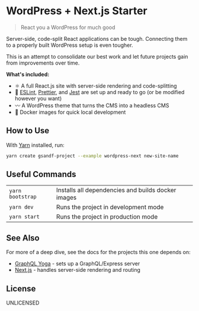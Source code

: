 # WordPress + Next.js Starter

> React you a WordPress for much good

Server-side, code-split React applications can be tough. Connecting them to a
properly built WordPress setup is even tougher.

This is an attempt to consolidate our best work and let future projects gain
from improvements over time.

**What's included:**

- :atom_symbol: A full React.js site with server-side rendering and
  code-splitting
- :green_heart: [ESLint], [Prettier], and [Jest] are set up and ready to go (or
  be modified however you want)
- :wavy_dash: A WordPress theme that turns the CMS into a headless CMS
- :whale: Docker images for quick local development

## How to Use

With [Yarn] installed, run:

```bash
yarn create gsandf-project --example wordpress-next new-site-name
```

## Useful Commands

|                  |                                                    |
| ---------------- | -------------------------------------------------- |
| `yarn bootstrap` | Installs all dependencies and builds docker images |
| `yarn dev`       | Runs the project in development mode               |
| `yarn start`     | Runs the project in production mode                |

## See Also

For more of a deep dive, see the docs for the projects this one depends on:

- [GraphQL Yoga] - sets up a GraphQL/Express server
- [Next.js] - handles server-side rendering and routing

## License

UNLICENSED

[eslint]: https://eslint.org/
[graphql yoga]: https://github.com/prisma-labs/graphql-yoga
[jest]: https://jestjs.io/
[next.js]: https://nextjs.org/
[prettier]: https://prettier.io/
[yarn]: https://yarnpkg.com/en/docs/
